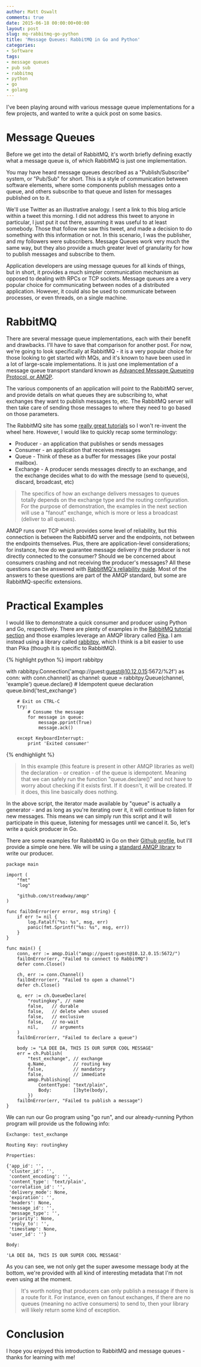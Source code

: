 ```yaml
---
author: Matt Oswalt
comments: true
date: 2015-06-18 00:00:00+00:00
layout: post
slug: mq-rabbitmq-go-python
title: 'Message Queues: RabbitMQ in Go and Python'
categories:
- Software
tags:
- message queues
- pub sub
- rabbitmq
- python
- go
- golang
---
```


I've been playing around with various message queue implementations for a few projects, and wanted to write a quick post on some basics.

# Message Queues

Before we get into the detail of RabbitMQ, it's worth briefly defining exactly what a message queue is, of which RabbitMQ is just one implementation. 

You may have heard message queues described as a "Publish/Subscribe" system, or "Pub/Sub" for short. This is a style of communication between software elements, where some components publish messages onto a queue, and others subscribe to that queue and listen for messages published on to it. 

We'll use Twitter as an illustrative analogy. I sent a link to this blog article within a tweet this morning. I did not address this tweet to anyone in particular, I just put it out there, assuming it was useful to at least somebody. Those that follow me saw this tweet, and made a decision to do something with this information or not. In this scenario, I was the publisher, and my followers were subscribers. Message Queues work very much the same way, but they also provide a much greater level of granularity for how to publish messages and subscribe to them.

Application developers are using message queues for all kinds of things, but in short, it provides a much simpler communication mechanism as opposed to dealing with RPCs or TCP sockets. Message queues are a very popular choice for communicating between nodes of a distributed application. However, it could also be used to communicate between processes, or even threads, on a single machine.

# RabbitMQ

There are several message queue implementations, each with their benefit and drawbacks. I'll have to save that comparison for another post. For now, we're going to look specifically at RabbitMQ - it is a very popular choice for those looking to get started with MQs, and it's known to have been used in a lot of large-scale implementations. It is just one implementation of a message queue transport standard known as [Advanced Message Queueing Protocol, or AMQP](https://www.amqp.org/).

The various components of an application will point to the RabbitMQ server, and provide details on what queues they are subscribing to, what exchanges they want to publish messages to, etc. The RabbitMQ server will then take care of sending those messages to where they need to go based on those parameters.

The RabbitMQ site has some [really great tutorials](https://www.rabbitmq.com/getstarted.html) so I won't re-invent the wheel here. However, I would like to quickly recap some terminology:
- Producer - an application that publishes or sends messages
- Consumer - an application that receives messages
- Queue - Think of these as a buffer for messages (like your postal mailbox).
- Exchange - A producer sends messages directly to an exchange, and the exchange decides what to do with the message (send to queue(s), discard, broadcast, etc)

> The specifics of how an exchange delivers messages to queues totally depends on the exchange type and the routing configuration. For the purpose of demonstration, the examples in the next section will use a "fanout" exchange, which is more or less a broadcast (deliver to all queues).

AMQP runs over TCP which provides some level of reliability, but this connection is between the RabbitMQ server and the endpoints, not between the endpoints themselves. Plus, there are application-level considerations; for instance, how do we guarantee message delivery if the producer is not directly connected to the consumer? Should we be concerned about consumers crashing and not receiving the producer's messages? All these questions can be answered with [RabbitMQ's reliability guide](https://www.rabbitmq.com/reliability.html). Most of the answers to these questions are part of the AMQP standard, but some are RabbitMQ-specific extensions.

# Practical Examples

I would like to demonstrate a quick consumer and producer using Python and Go, respectively. There are plenty of examples in the [RabbitMQ tutorial section](https://www.rabbitmq.com/getstarted.html) and those examples leverage an AMQP library called [Pika](https://pika.readthedocs.org/en/0.9.14/). I am instead using a library called [rabbitpy](http://rabbitpy.readthedocs.org/en/latest/), which I think is a bit easier to use than Pika (though it is specific to RabbitMQ).

{% highlight python %}
import rabbitpy

with rabbitpy.Connection('amqp://guest:guest@10.12.0.15:5672/%2f') as conn:
    with conn.channel() as channel:
        queue = rabbitpy.Queue(channel, 'example')
        queue.declare()  # Idempotent queue declaration
        queue.bind('test_exchange')

        # Exit on CTRL-C
        try:
            # Consume the message
            for message in queue:
                message.pprint(True)
                message.ack()

        except KeyboardInterrupt:
            print 'Exited consumer'
{% endhighlight %}

> In this example (this feature is present in other AMQP libraries as well) the declaration - or creation - of the queue is idempotent. Meaning that we can safely run the function "queue.declare()" and not have to worry about checking if it exists first. If it doesn't, it will be created. If it does, this line basically does nothing.

In the above script, the iterator made available by "queue" is actually a generator - and as long as you're iterating over it, it will continue to listen for new messages. This means we can simply run this script and it will participate in this queue, listening for messages until we cancel it. So, let's write a quick producer in Go.
	
There are some examples for RabbitMQ in Go on their [Github profile](https://github.com/rabbitmq/rabbitmq-tutorials/tree/master/go), but I'll provide a simple one here. We will be using a [standard AMQP library](https://github.com/streadway/amqp) to write our producer.

	package main

	import (
	    "fmt"
	    "log"

	    "github.com/streadway/amqp"
	)

	func failOnError(err error, msg string) {
	    if err != nil {
	        log.Fatalf("%s: %s", msg, err)
	        panic(fmt.Sprintf("%s: %s", msg, err))
	    }
	}

	func main() {
	    conn, err := amqp.Dial("amqp://guest:guest@10.12.0.15:5672/")
	    failOnError(err, "Failed to connect to RabbitMQ")
	    defer conn.Close()

	    ch, err := conn.Channel()
	    failOnError(err, "Failed to open a channel")
	    defer ch.Close()

	    q, err := ch.QueueDeclare(
	        "routingkey", // name
	        false,   // durable
	        false,   // delete when usused
	        false,   // exclusive
	        false,   // no-wait
	        nil,     // arguments
	    )
	    failOnError(err, "Failed to declare a queue")

	    body := "LA DEE DA, THIS IS OUR SUPER COOL MESSAGE"
	    err = ch.Publish(
	        "test_exchange", // exchange
	        q.Name,          // routing key
	        false,           // mandatory
	        false,           // immediate
	        amqp.Publishing{
	            ContentType: "text/plain",
	            Body:        []byte(body),
	        })
	    failOnError(err, "Failed to publish a message")
	}

We can run our Go program using "go run", and our already-running Python program will provide us the following info:

	Exchange: test_exchange

	Routing Key: routingkey

	Properties:

	{'app_id': '',
	 'cluster_id': '',
	 'content_encoding': '',
	 'content_type': 'text/plain',
	 'correlation_id': '',
	 'delivery_mode': None,
	 'expiration': '',
	 'headers': None,
	 'message_id': '',
	 'message_type': '',
	 'priority': None,
	 'reply_to': '',
	 'timestamp': None,
	 'user_id': ''}

	Body:

	'LA DEE DA, THIS IS OUR SUPER COOL MESSAGE'

As you can see, we not only get the super awesome message body at the bottom, we're provided with all kind of interesting metadata that I'm not even using at the moment.  

> It's worth noting that producers can only publish a message if there is a route for it. For instance, even on fanout exchanges, if there are no queues (meaning no active consumers) to send to, then your library will likely return some kind of exception.

# Conclusion

I hope you enjoyed this introduction to RabbitMQ and message queues - thanks for learning with me!

